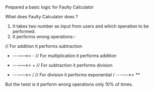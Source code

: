 Prepared a basic logic for Faulty Calculator

What does Faulty Calculator does ?

1. It takes two number as input from users and which operation to be performed.
2. It performs wrong operations:-

// For addition it performs subtraction
+ ----->> -
// For multiplication it performs addition
* ----->> +
// For subtraction it performs division
- ----->> /
// For division it performs exponential
/ ----->> **

But the twist is it perform wrong operations only 10% of times.
